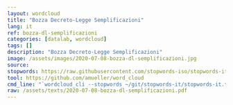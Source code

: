 ```yaml
---
layout: wordcloud
title: "Bozza Decreto-Legge Semplificazioni"
lang: it
ref: bozza-dl-semplificazioni
categories: [datalab, wordcloud]
tags: []
description: "Bozza Decreto-Legge Semplificazioni"
image: /assets/images/2020-07-08-bozza-dl-semplificazioni.jpg
source:
stopwords: https://raw.githubusercontent.com/stopwords-iso/stopwords-it/master/stopwords-it.txt
tool: https://github.com/amueller/word_cloud
cmd_line: "`wordcloud_cli --stopwords ~/git/stopwords-it/stopwords-it.txt --imagefile 2020-07-08-bozza-dl-semplificazioni.jpg --background black --width 1080 --height 1350 < 2020-07-08-bozza-dl-semplificazioni.txt`"
raw: /assets/texts/2020-07-08-bozza-dl-semplificazioni.pdf
---
```

